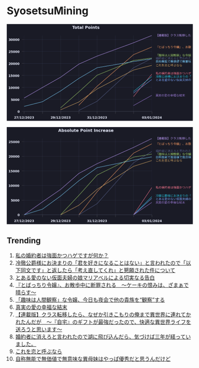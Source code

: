 # SyosetsuMining


![](https://raw.githubusercontent.com/exc4l/SyosetsuMining/main/plots/point_trend.png)

![](https://raw.githubusercontent.com/exc4l/SyosetsuMining/main/plots/point_increase.png)


## Trending

1. [私の婚約者は強面かつハゲですが何か？](https://ncode.syosetu.com/n6390io/)
2. [冷徹公爵様にお決まりの「君を好きになることはない」と言われたので「以下同文です」と返したら「考え直してくれ」と懇願された件について](https://ncode.syosetu.com/n5610io/)
3. [とある愛のない仮面夫婦の娘マリアベルによる切実なる告白](https://ncode.syosetu.com/n5410io/)
4. [『とばっちり令嬢』、お散歩中に断罪される　～ケーキの恨みは、ざまぁで晴らす～](https://ncode.syosetu.com/n5020io/)
5. [「趣味は人間観察」な令嬢、今日も夜会で他の貴族を“観察”する](https://ncode.syosetu.com/n4701io/)
6. [真実の愛の幸福な結末](https://ncode.syosetu.com/n4155io/)
7. [【連載版】クラス転移したら、なぜか引きこもりの俺まで異世界に連れてかれたんだが　～『自宅』のギフトが最強だったので、快適な異世界ライフを送ろうと思います～](https://ncode.syosetu.com/n3960io/)
8. [婚約者に消えろと言われたので湖に飛び込んだら、気づけば三年が経っていました。](https://ncode.syosetu.com/n5454io/)
9. [これを恋と呼ぶなら](https://ncode.syosetu.com/n4785io/)
10. [自称無能で無価値で無意味な異母妹はやっぱ優秀だと思うんだけど](https://ncode.syosetu.com/n5826in/)
